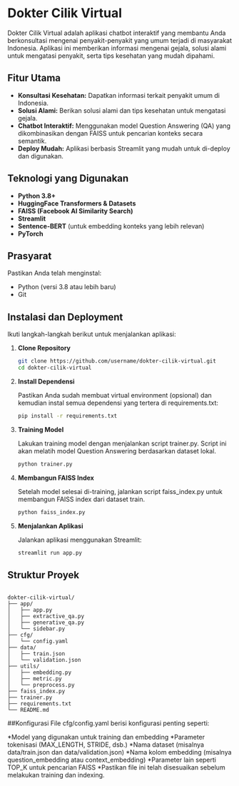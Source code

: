 # Dokter Cilik Virtual

Dokter Cilik Virtual adalah aplikasi chatbot interaktif yang membantu Anda berkonsultasi mengenai penyakit-penyakit yang umum terjadi di masyarakat Indonesia. Aplikasi ini memberikan informasi mengenai gejala, solusi alami untuk mengatasi penyakit, serta tips kesehatan yang mudah dipahami.

## Fitur Utama

- **Konsultasi Kesehatan:** Dapatkan informasi terkait penyakit umum di Indonesia.
- **Solusi Alami:** Berikan solusi alami dan tips kesehatan untuk mengatasi gejala.
- **Chatbot Interaktif:** Menggunakan model Question Answering (QA) yang dikombinasikan dengan FAISS untuk pencarian konteks secara semantik.
- **Deploy Mudah:** Aplikasi berbasis Streamlit yang mudah untuk di-deploy dan digunakan.

## Teknologi yang Digunakan

- **Python 3.8+**
- **HuggingFace Transformers & Datasets**
- **FAISS (Facebook AI Similarity Search)**
- **Streamlit**
- **Sentence-BERT** (untuk embedding konteks yang lebih relevan)
- **PyTorch**

## Prasyarat

Pastikan Anda telah menginstal:
- Python (versi 3.8 atau lebih baru)
- Git

## Instalasi dan Deployment

Ikuti langkah-langkah berikut untuk menjalankan aplikasi:

1. **Clone Repository**
   ```bash
   git clone https://github.com/username/dokter-cilik-virtual.git
   cd dokter-cilik-virtual
   ```
   
2. **Install Dependensi**

   Pastikan Anda sudah membuat virtual environment (opsional) dan kemudian instal semua dependensi yang tertera di requirements.txt:

   ```bash
   pip install -r requirements.txt
   ```
   
3. **Training Model**

   Lakukan training model dengan menjalankan script trainer.py. Script ini akan melatih model Question Answering berdasarkan dataset lokal.

   ```bash
   python trainer.py
   ```
4. **Membangun FAISS Index**

   Setelah model selesai di-training, jalankan script faiss_index.py untuk membangun FAISS index dari dataset train.

   ```bash
   python faiss_index.py
   ```
5. **Menjalankan Aplikasi**

   Jalankan aplikasi menggunakan Streamlit:

   ```bash
   streamlit run app.py
   ```

## Struktur Proyek
```plaintext

dokter-cilik-virtual/
├── app/
│   ├── app.py
│   ├── extractive_qa.py
│   ├── generative_qa.py
│   └── sidebar.py
├── cfg/
│   └── config.yaml
├── data/
│   ├── train.json
│   └── validation.json
├── utils/
│   ├── embedding.py
│   ├── metric.py
│   └── preprocess.py
├── faiss_index.py
├── trainer.py
├── requirements.txt
└── README.md
```

##Konfigurasi
File cfg/config.yaml berisi konfigurasi penting seperti:

*Model yang digunakan untuk training dan embedding
*Parameter tokenisasi (MAX_LENGTH, STRIDE, dsb.)
*Nama dataset (misalnya data/train.json dan data/validation.json)
*Nama kolom embedding (misalnya question_embedding atau context_embedding)
*Parameter lain seperti TOP_K untuk pencarian FAISS
*Pastikan file ini telah disesuaikan sebelum melakukan training dan indexing.